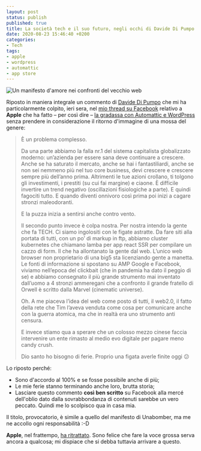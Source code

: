 ```yaml
---
layout: post
status: publish
published: true
title: La società tech e il suo futuro, negli occhi di Davide Di Pumpo
date: 2020-08-23 15:46:40 +0200
categories:
- Tech
tags:
- apple
- wordpress
- automattic
- app store
---
```


![Un manifesto d'amore nei confronti del vecchio web](https://gitlab.com/dottorblaster/blog-images/-/raw/master/images/computers/action-blur-close-up-735911.jpg)

Riposto in maniera integrale un commento di [Davide Di Pumpo](https://github.com/MakhBeth) che mi ha particolarmente colpito, ieri sera, nel [mio thread su Facebook](https://www.facebook.com/if.you.read.this.you.dont.need.glasses/posts/10223554973119457) relativo a **Apple** che ha fatto – per così dire – [la gradassa con Automattic e WordPress](https://dottorblaster.it/2020/08/wordpress-ios-apple-paura/) senza prendere in considerazione il ritorno d'immagine di una mossa del genere:

> È un problema complesso.
>
> Da una parte abbiamo la falla nr.1 del sistema capitalista globalizzato moderno: un’azienda per essere sana deve continuare a crescere. Anche se ha saturato il mercato, anche se hai i fantastiliardi, anche se non sei nemmeno più nel tuo core business, devi crescere e crescere sempre più dell’anno prima. Altrimenti le tue azioni crollano, ti tolgono gli investimenti, i prestiti (su cui fai margine) e ciaone. È difficile invertire un trend negativo (oscillazioni fisiologiche a parte). E quindi fagociti tutto. E quando diventi onnivoro così prima poi inizi a cagare stronzi maleodoranti.
>
> E la puzza inizia a sentirsi anche contro vento.
>
> Il secondo punto invece è colpa nostra. Per nostra intendo la gente che fa TECH. Ci siamo ingolositi con le figate astratte. Da fare siti alla portata di tutti, con un po’ di markup in ftp, abbiamo cluster kubernetes che chiamano lamba per app react SSR per compilare un cazzo di form. Il che ha allontanato la gente dal web. L’unico web browser non proprietario di una big5 sta licenziando gente a manetta. Le fonti di informazione si spostano su AMP Google e Facebook, viviamo nell’epoca del clickbait (che in pandemia ha dato il peggio di se) e abbiamo consegnato il più grande strumento mai inventato dall’uomo a 4 stronzi ammeregani che a confronto il grande fratello di Orwell è scritto dalla Marvel (cinematic universe).
>
> Oh. A me piaceva l’idea del web come posto di tutti, il web2.0, il fatto della rete che Tim l’aveva venduta come cosa per comunicare anche con la guerra atomica, ma che in realtà era uno strumento anti censura.
>
> E invece stiamo qua a sperare che un colosso mezzo cinese faccia intervenire un ente rimasto al medio evo digitale per pagare meno candy crush.
>
> Dio santo ho bisogno di ferie. Proprio una figata averle finite oggi 😕

Lo riposto perché:

- Sono d'accordo al 100% e se fosse possibile anche di più;
- Le mie ferie stanno terminando anche loro, brutta storia;
- Lasciare questo commento **così ben scritto** su Facebook alla mercé dell'oblio dato dalla sovrabbondanza di contenuti sarebbe un vero peccato. Quindi me lo scolpisco qua in casa mia.

Il titolo, provocatorio, è simile a quello del manifesto di Unabomber, ma me ne accollo ogni responsabilità :-D

**Apple**, nel frattempo, [ha ritrattato](https://www.theverge.com/2020/8/22/21397424/apple-wordpress-apology-iap-free-ios-app). Sono felice che fare la voce grossa serva ancora a qualcosa; mi dispiace che si debba tuttavia arrivare a questo.
